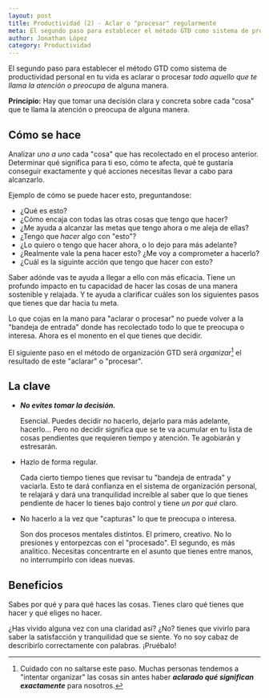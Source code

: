 ```yaml
---
layout: post
title: Productividad (2) - Aclar o "procesar" regularmente
meta: El segundo paso para establecer el método GTD como sistema de productividad personal en tu vida es el de aclarar o procesar tu bandeja de entrada.
author: Jonathan López
category: Productividad
---
```


El segundo  paso para establecer el método GTD como sistema de productividad personal en tu vida es aclarar o procesar *todo aquello que te llama la atención o preocupa* de alguna manera.

**Principio:** Hay que tomar una decisión clara y concreta sobre cada "cosa" que te llama la atención o preocupa de alguna manera. 

## Cómo se hace

Analizar *uno a uno* cada "cosa" que has recolectado en el proceso anterior. Determinar qué significa para ti eso, cómo te afecta, qué te gustaría conseguir exactamente y qué acciones necesitas llevar a cabo para alcanzarlo.

Ejemplo de cómo se puede hacer esto, preguntandose:

* ¿Qué es esto?
* ¿Cómo encaja con todas las otras cosas que tengo que hacer?
* ¿Me ayuda a alcanzar las metas que tengo ahora o me aleja de ellas?
* ¿Tengo que *hacer* algo con "esto"? 
* ¿Lo quiero o tengo que hacer ahora, o lo dejo para más adelante?
* ¿Realmente vale la pena hacer esto? ¿Me voy a comprometer a hacerlo?
* ¿Cuál es la siguinte acción que tengo que hacer con esto?

Saber adónde vas te ayuda a llegar a ello con más eficacia. Tiene un profundo impacto en tu capacidad de hacer las cosas de una manera sostenible y relajada. Y te ayuda a clarificar cuáles son los siguientes pasos que tienes que dar hacia tu meta.

Lo que cojas en la mano para "aclarar o procesar" no puede volver a la "bandeja de entrada" donde has recolectado todo lo que te preocupa o interesa. Ahora es el monento en el que tienes que decidir.

El siguiente paso en el método de organización GTD será *organizar*[^1] el resultado de este "aclarar" o "procesar".

## La clave

* ***No evites tomar la decisión.***

	Esencial. Puedes decidir no hacerlo, dejarlo para más adelante, hacerlo... Pero no decidir significa que se te va acumular en tu lista de cosas pendientes que requieren tiempo y atención. Te agobiarán y estresarán. 

* Hazlo de forma regular.

	Cada cierto tiempo tienes que revisar tu "bandeja de entrada" y vaciarla. Esto te dará confianza en el sistema de organización personal, te relajará y dará una tranquilidad increíble al saber que lo que tienes pendiente de hacer lo tienes bajo control y tiene *un por qué* claro.

* No hacerlo a la vez que "capturas" lo que te preocupa o interesa.

	Son dos procesos mentales distintos. El primero, creativo. No lo presiones y entorpezcas con el "procesado". El segundo, es más analitico. Necesitas concentrarte en el asunto que tienes entre manos, no interrumpirlo con ideas nuevas.


## Beneficios

Sabes por qué y para qué haces las cosas. Tienes claro qué tienes que hacer y qué eliges no hacer. 

¿Has vivido alguna vez con una claridad así? ¿No? tienes que vivirlo para saber la satisfacción y tranquilidad que se siente. Yo no soy cabaz de describirlo correctamente con palabras. ¡Pruébalo!


[^1]: Cuidado con no saltarse este paso. Muchas personas tendemos a "intentar organizar" las cosas sin antes haber ***aclarado qué significan exactamente*** para nosotros.